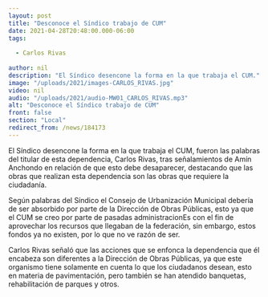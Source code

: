 ```yaml
---
layout: post
title: "Desconoce el Síndico trabajo de CUM"
date: 2021-04-28T20:48:00.000-06:00
tags:
  
  - Carlos Rivas
  
author: nil
description: "El Síndico desencone la forma en la que trabaja el CUM."
image: "/uploads/2021/images-CARLOS_RIVAS.jpg"
video: nil
audio: "/uploads/2021/audio-MW01_CARLOS_RIVAS.mp3"
alt: "Desconoce el Síndico trabajo de CUM"
front: false
section: "Local"
redirect_from: /news/184173
---
```


El Síndico desencone la forma en la que trabaja el CUM, fueron las palabras del titular de esta dependencia, Carlos Rivas, tras señalamientos de Amín Anchondo en relación de que esto debe desaparecer, destacando que las obras que realizan esta dependencia son las obras que requiere la ciudadanía.

Según palabras del Síndico el Consejo de Urbanización Municipal debería de ser absorbido por parte de la Dirección de Obras Públicas, esto ya que el CUM se creo por parte de pasadas administracionEs con el fin de aprovechar los recursos que llegaban de la federación, sin embargo, estos fondos ya no existen, por lo que no ve razón de ser.

Carlos Rivas señaló que las acciones que se enfonca la dependencia que él encabeza son diferentes a la Dirección de Obras Públicas, ya que este organismo tiene solamente en cuenta lo que los ciudadanos desean, esto en materia de pavimentación, pero también se han atendido banquetas, rehabilitación de parques y otros.
